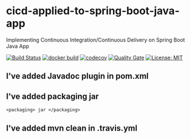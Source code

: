 # cicd-applied-to-spring-boot-java-app
Implementing Continuous Integration/Continuous Delivery on Spring Boot Java App 

[![Build Status](https://travis-ci.com/DimuthuKasunWP/cicd-applied-to-spring-boot-java-app.svg)](https://travis-ci.com/FanJups/cicd-applied-to-spring-boot-java-app)
[![docker build](https://img.shields.io/docker/cloud/build/DimuthuKasunWP/cicd-applied-to-spring-boot-java-app)](https://cloud.docker.com/u/DimuthuKasunWP/repository/docker/DimuthuKasunWP/cicd-applied-to-spring-boot-java-app)
[![codecov](https://codecov.io/gh/DimuthuKasunWP/cicd-applied-to-spring-boot-java-app/branch/master/graph/badge.svg)](https://codecov.io/gh/DimuthuKasunWP/cicd-applied-to-spring-boot-java-app)
[![Quality Gate](https://sonarcloud.io/api/project_badges/measure?project=com.cicd:cicd-applied-to-spring-boot-java-app&metric=alert_status)](https://sonarcloud.io/dashboard/index/com.cicd:cicd-applied-to-spring-boot-java-app)
[![License: MIT](https://img.shields.io/badge/License-MIT-yellow.svg)](https://opensource.org/licenses/MIT)

## I've added Javadoc plugin in pom.xml

## I've added packaging jar 

```
<packaging> jar </packaging>
```

## I've added mvn clean in .travis.yml


